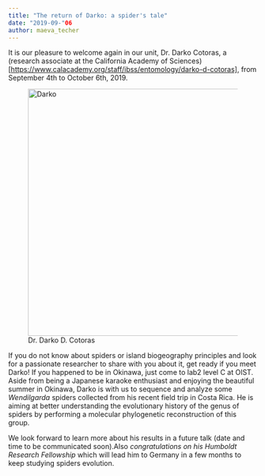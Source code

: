 ```yaml
---
title: "The return of Darko: a spider's tale"
date: "2019-09-"06
author: maeva_techer
---
```


It is our pleasure to welcome again in our unit, Dr. Darko Cotoras, a (research associate at the California Academy of Sciences)[https://www.calacademy.org/staff/ibss/entomology/darko-d-cotoras], from September 4th to October 6th, 2019. 

<figure>
    <a href="Darko"><img src="{{ site.url }}{{ site.baseurl }}/images/cotoras-molokai.jpg" alt="Darko" width="500"></a>
    <figcaption>Dr. Darko D. Cotoras</figcaption>
</figure>

If you do not know about spiders or island biogeography principles and look for a passionate researcher to share with you about it, get ready if you meet Darko! If you happened to be in Okinawa, just come to lab2 level C at OIST. Aside from being a Japanese karaoke enthusiast and enjoying the beautiful summer in Okinawa, Darko is with us to sequence and analyze some *Wendilgarda* spiders collected from his recent field trip in Costa Rica. He is aiming at better understanding the evolutionary history of the genus of spiders by performing a molecular phylogenetic reconstruction of this group.

We look forward to learn more about his results in a future talk (date and time to be communicated soon).Also *congratulations on his Humboldt Research Fellowship* which will lead him to Germany in a few months to keep studying spiders evolution.